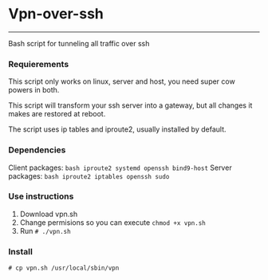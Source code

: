 # Vpn-over-ssh
----------------------------------------------
Bash script for tunneling all traffic over ssh

### Requierements

This script only works on linux, server and host, you need super cow powers in both.

This script will transform your ssh server into a gateway, but all changes it makes are restored at 
reboot.

The script uses ip tables and iproute2, usually installed by default.

### Dependencies

Client packages: `bash iproute2 systemd openssh bind9-host`
Server packages: `bash iproute2 iptables openssh sudo`

### Use instructions
1. Download vpn.sh
2. Change permisions so you can execute `chmod +x vpn.sh`
3. Run `# ./vpn.sh`

### Install
```
# cp vpn.sh /usr/local/sbin/vpn
```
